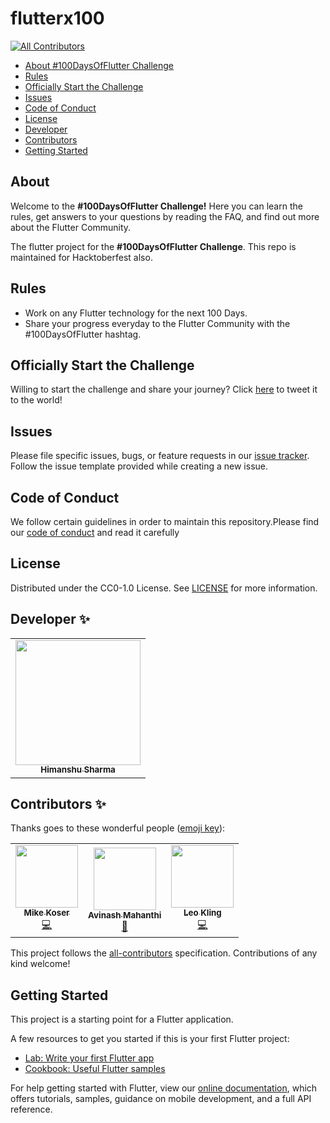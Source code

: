 # flutterx100
<!-- ALL-CONTRIBUTORS-BADGE:START - Do not remove or modify this section -->
[![All Contributors](https://img.shields.io/badge/all_contributors-3-orange.svg?style=flat-square)](#contributors-)
<!-- ALL-CONTRIBUTORS-BADGE:END -->

<!--ts-->
   * [About #100DaysOfFlutter Challenge](#About)
   * [Rules](#Rules)
   * [Officially Start the Challenge](#officially-start-the-challenge)
   * [Issues](#Issues)
   * [Code of Conduct](#code-of-conduct)
   * [License](#license)
   * [Developer](#developer-✨)
   * [Contributors](#contributors-✨)
   * [Getting Started](#getting-started)
<!--te-->

## About
Welcome to the **#100DaysOfFlutter Challenge!** Here you can learn the rules, get answers to your questions by reading the FAQ, and find out more about the Flutter Community.

The flutter project for the **#100DaysOfFlutter Challenge**. This repo is maintained for Hacktoberfest also.

## Rules

- Work on any Flutter technology for the next 100 Days.
- Share your progress everyday to the Flutter Community with the #100DaysOfFlutter hashtag.

## Officially Start the Challenge

Willing to start the challenge and share your journey? Click [here](https://twitter.com/intent/tweet?text=I%27m%20officially%20starting%20to%20the%20100DaysOfFlutter%20Challenge%20starting%20today!%20@100xFlutter&url=https://100daysofflutter.azurewebsites.net/&hashtags=100DaysOfFlutter) to tweet it to the world!

## Issues

Please file specific issues, bugs, or feature requests in our [issue tracker](https://github.com/himanshusharma89/flutterx100/issues). Follow the
issue template provided while creating a new issue.

## Code of Conduct
We follow certain guidelines in order to maintain this repository.Please find our [code of conduct](https://github.com/himanshusharma89/flutterx100/blob/master/CODE_OF_CONDUCT.md) and read it carefully

## License

Distributed under the CC0-1.0 License. See [LICENSE](https://github.com/himanshusharma89/flutterx100/blob/master/LICENSE) for more information.

## Developer ✨

<table>
  <tr>
    <td align="center"><a href="https://github.com/himanshusharma89"><img src="https://avatars0.githubusercontent.com/u/44980497?v=4" width="200px;" alt=""/><br /><sub><b>Himanshu Sharma</b></sub></a><br />
    <!-- <a href="https://github.com/himanshusharma89" title="Code">💻</a> -->
    </td>
  </tr>
</table>

## Contributors ✨

Thanks goes to these wonderful people ([emoji key](https://allcontributors.org/docs/en/emoji-key)):

<!-- ALL-CONTRIBUTORS-LIST:START - Do not remove or modify this section -->
<!-- prettier-ignore-start -->
<!-- markdownlint-disable -->
<table>
  <tr>
    <td align="center"><a href="https://github.com/HeyKos"><img src="https://avatars0.githubusercontent.com/u/5178698?v=4" width="100px;" alt=""/><br /><sub><b>Mike Koser</b></sub></a><br /><a href="https://github.com/himanshusharma89/flutterx100/commits?author=HeyKos" title="Code">💻</a></td>
    <td align="center"><a href="https://github.com/AvinashMahanthi"><img src="https://avatars0.githubusercontent.com/u/54079190?v=4" width="100px;" alt=""/><br /><sub><b>Avinash Mahanthi</b></sub></a><br /><a href="https://github.com/himanshusharma89/flutterx100/commits?author=AvinashMahanthi" title="Documentation">📖</a></td>
    <td align="center"><a href="https://github.com/ecrax"><img src="https://avatars2.githubusercontent.com/u/53916931?v=4" width="100px;" alt=""/><br /><sub><b>Leo Kling</b></sub></a><br /><a href="https://github.com/himanshusharma89/flutterx100/commits?author=ecrax" title="Code">💻</a></td>
  </tr>
</table>

<!-- markdownlint-enable -->
<!-- prettier-ignore-end -->
<!-- ALL-CONTRIBUTORS-LIST:END -->

This project follows the [all-contributors](https://github.com/all-contributors/all-contributors) specification. Contributions of any kind welcome!

## Getting Started

This project is a starting point for a Flutter application.

A few resources to get you started if this is your first Flutter project:

- [Lab: Write your first Flutter app](https://flutter.dev/docs/get-started/codelab)
- [Cookbook: Useful Flutter samples](https://flutter.dev/docs/cookbook)

For help getting started with Flutter, view our
[online documentation](https://flutter.dev/docs), which offers tutorials,
samples, guidance on mobile development, and a full API reference.
